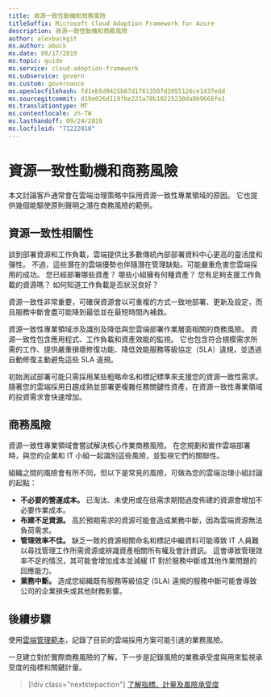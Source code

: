 ```yaml
---
title: 資源一致性動機和商務風險
titleSuffix: Microsoft Cloud Adoption Framework for Azure
description: 資源一致性動機和商務風險
author: alexbuckgit
ms.author: abuck
ms.date: 09/17/2019
ms.topic: guide
ms.service: cloud-adoption-framework
ms.subservice: govern
ms.custom: governance
ms.openlocfilehash: fd1eb5d9425b87d17613507d3955126ce1437edd
ms.sourcegitcommit: d19e026d119fbe221a78b10225230da8b9666fe1
ms.translationtype: MT
ms.contentlocale: zh-TW
ms.lasthandoff: 09/24/2019
ms.locfileid: "71222010"
---
```

# <a name="resource-consistency-motivations-and-business-risks"></a>資源一致性動機和商務風險

本文討論客戶通常會在雲端治理策略中採用資源一致性專業領域的原因。 它也提供幾個能驅使原則聲明之潛在商務風險的範例。

<!-- markdownlint-disable MD026 -->

## <a name="resource-consistency-relevancy"></a>資源一致性相關性

談到部署資源和工作負載，雲端提供比多數傳統內部部署資料中心更高的靈活度和彈性。 不過，這些潛在的雲端優勢也伴隨潛在管理缺點，可能嚴重危害您雲端採用的成功。 您已經部署哪些資產？ 哪些小組擁有何種資產？ 您有足夠支援工作負載的資源嗎？ 如何知道工作負載是否狀況良好？

資源一致性非常重要，可確保資源會以可重複的方式一致地部署、更新及設定，而且服務中斷會盡可能降到最低並在最短時間內補救。

資源一致性專業領域渉及識別及降低與您雲端部署作業層面相關的商務風險。 資源一致性包含應用程式、工作負載和資產效能的監視。 它也包含符合規模需求所需的工作、提供嚴重損壞修復功能、降低效能服務等級協定（SLA）違規，並透過自動修復主動避免這些 SLA 違規。

初始測試部署可能只需採用某些粗略命名和標記標準來支援您的資源一致性需求。 隨著您的雲端採用日趨成熟並部署更複雜任務關鍵性資產，在資源一致性專業領域的投資需求會快速增加。

## <a name="business-risk"></a>商務風險

資源一致性專業領域會嘗試解決核心作業商務風險。 在您規劃和實作雲端部署時，與您的企業和 IT 小組一起識別這些風險，並監視它們的關聯性。

組織之間的風險會有所不同，但以下是常見的風險，可做為您的雲端治理小組討論的起點：

- **不必要的營運成本。** 已淘汰、未使用或在低需求期間過度佈建的資源會增加不必要作業成本。
- **布建不足資源。** 高於預期需求的資源可能會造成業務中斷，因為雲端資源無法負荷需求。
- **管理效率不佳。** 缺乏一致的資源相關命名和標記中繼資料可能導致 IT 人員難以尋找管理工作所需資源或辨識資產相關所有權及會計資訊。 這會導致管理效率不足的情況，其可能會增加成本並減緩 IT 對於服務中斷或其他作業問題的回應能力。
- **業務中斷。** 造成您組織既有服務等級協定 (SLA) 違規的服務中斷可能會導致公司的企業損失或其他財務影響。

## <a name="next-steps"></a>後續步驟

使用[雲端管理範本](./template.md)，記錄了目前的雲端採用方案可能引進的業務風險。

一旦建立對於實際商務風險的了解，下一步是記錄風險的業務承受度與用來監視承受度的指標和關鍵計量。

> [!div class="nextstepaction"]
> [了解指標、計量及風險承受度](./metrics-tolerance.md)

